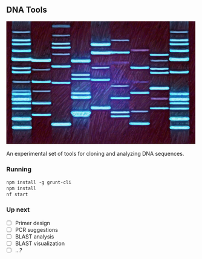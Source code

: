 ## DNA Tools ##

<img src="https://raw.githubusercontent.com/davejacobs/dna-tools/master/src/client/public/images/dna-gel.jpg" alt="DNA Tools" width="500">

An experimental set of tools for cloning and analyzing DNA sequences.

### Running ###

    npm install -g grunt-cli
    npm install
    nf start

### Up next ###

- [ ] Primer design
- [ ] PCR suggestions
- [ ] BLAST analysis
- [ ] BLAST visualization
- [ ] ...?
